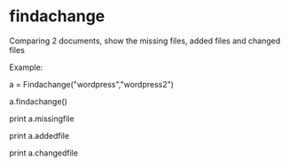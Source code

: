 # findachange
Comparing 2 documents, show the missing files, added files and changed files

Example:

a = Findachange("wordpress","wordpress2")

a.findachange()

print a.missingfile

print a.addedfile

print a.changedfile

